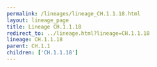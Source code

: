```yaml
---
permalink: /lineages/lineage_CH.1.1.18.html
layout: lineage_page
title: Lineage CH.1.1.18
redirect_to: ../lineage.html?lineage=CH.1.1.18
lineage: CH.1.1.18
parent: CH.1.1
children: ['CH.1.1.18']
---
```

